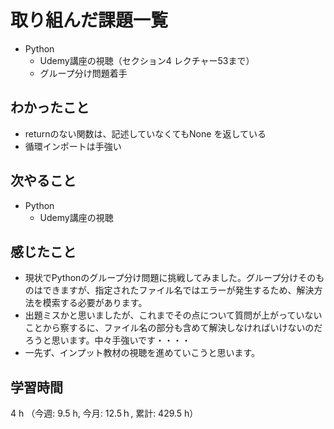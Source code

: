# 取り組んだ課題一覧
- Python
    - Udemy講座の視聴（セクション4 レクチャー53まで）
    - グループ分け問題着手    
## わかったこと
- returnのない関数は、記述していなくてもNone を返している
- 循環インポートは手強い
## 次やること
- Python
    - Udemy講座の視聴
## 感じたこと
-  現状でPythonのグループ分け問題に挑戦してみました。グループ分けそのものはできますが、指定されたファイル名ではエラーが発生するため、解決方法を模索する必要があります。
- 出題ミスかと思いましたが、これまでその点について質問が上がっていないことから察するに、ファイル名の部分も含めて解決しなければいけないのだろうと思います。中々手強いです・・・・
- 一先ず、インプット教材の視聴を進めていこうと思います。            
## 学習時間
4 h （今週: 9.5 h, 今月: 12.5ｈ, 累計: 429.5 h）

